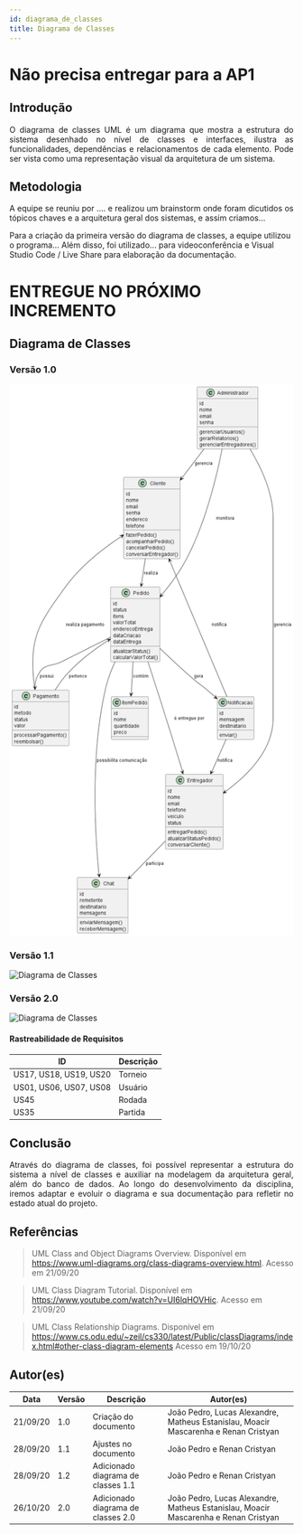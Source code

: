 ```yaml
---
id: diagrama_de_classes
title: Diagrama de Classes
---
```


# Não precisa entregar para a AP1
## Introdução

<p align = "justify">
O diagrama de classes UML é um diagrama que mostra a estrutura do sistema desenhado no nível de classes e interfaces, ilustra as funcionalidades, dependências e relacionamentos de cada elemento. Pode ser vista como uma representação visual da arquitetura de um sistema. 
</p>

## Metodologia

<p align = "justify">
A equipe se reuniu por .... e realizou um brainstorm onde foram dicutidos os tópicos chaves e a arquitetura geral dos sistemas, e assim criamos...

Para a criação da primeira versão do diagrama de classes, a equipe utilizou o programa... Além disso, foi utilizado... para videoconferência e Visual Studio Code / Live Share para elaboração da documentação.
</p>

# ENTREGUE NO PRÓXIMO INCREMENTO
## Diagrama de Classes

### Versão 1.0



![Diagrama de classes](https://github.com/Projetos-de-Extensao/PBE_25.1_8001_V/blob/main/docs/assets/Diagrama_de_classes/diagramaDeClasses2.png)

### Versão 1.1
![![Diagrama de Classes](../assets/diagrama_de_classes/diagrama_de_classes_1.1.png)](../assets/diagrama_de_classes/diagrama_de_classes_1.1.png)


### Versão 2.0

![![Diagrama de Classes](../assets/diagrama_de_classes/diagrama_de_classes_1.1.png)](../assets/diagrama_de_classes/diagrama_de_classes_2.0.png)


#### Rastreabilidade de Requisitos

| ID|Descrição|
|---|---|
|US17, US18, US19, US20|Torneio|
|US01, US06, US07, US08|Usuário|
|US45|Rodada|
|US35|Partida|

## Conclusão

<p align = "justify">
Através do diagrama de classes, foi possível representar a estrutura do sistema a nível de classes e auxiliar na modelagem da arquitetura geral, além do banco de dados. Ao longo do desenvolvimento da disciplina, iremos adaptar e evoluir o diagrama e sua documentação para refletir no estado atual do projeto.
</p>

## Referências

> UML Class and Object Diagrams Overview. Disponível em https://www.uml-diagrams.org/class-diagrams-overview.html. Acesso em 21/09/20

> UML Class Diagram Tutorial. Disponível em https://www.youtube.com/watch?v=UI6lqHOVHic. Acesso em 21/09/20

> UML Class Relationship Diagrams. Disponível em https://www.cs.odu.edu/~zeil/cs330/latest/Public/classDiagrams/index.html#other-class-diagram-elements Acesso em 19/10/20

## Autor(es)

| Data | Versão | Descrição | Autor(es) |
| -- | -- | -- | -- |
| 21/09/20 | 1.0 | Criação do documento | João Pedro, Lucas Alexandre, Matheus Estanislau, Moacir Mascarenha e Renan Cristyan |
| 28/09/20 | 1.1 | Ajustes no documento | João Pedro e Renan Cristyan |
| 28/09/20 | 1.2 | Adicionado diagrama de classes 1.1 | João Pedro e Renan Cristyan |
| 26/10/20 | 2.0 | Adicionado diagrama de classes 2.0 | João Pedro, Lucas Alexandre, Matheus Estanislau, Moacir Mascarenha e Renan Cristyan |
